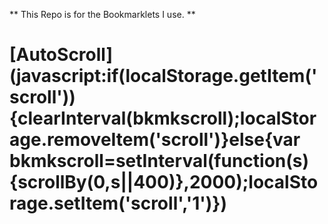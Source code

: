 ** This Repo is for the Bookmarklets I use. **

# [AutoScroll](javascript:if(localStorage.getItem('scroll')){clearInterval(bkmkscroll);localStorage.removeItem('scroll')}else{var bkmkscroll=setInterval(function(s){scrollBy(0,s||400)},2000);localStorage.setItem('scroll','1')})